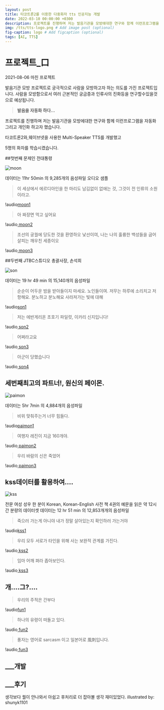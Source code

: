 ```yaml
---
layout: post
title: 타코트론2를 이용한 다중화자 tts 인공지능 개발
date: 2022-03-10 00:00:00 +0300
description: 프로젝트를 진행하며 저는 발음기관을 모방에대한 연구와 함께 이런프로그램을 자동화 그리고 개인화 하고자 했습니다. # Add post description (optional)
img: /tts/tts-logo.png # Add image post (optional)
fig-caption: logo # Add figcaption (optional)
tags: [AI, TTS]
---
```


# **프로젝트_口**
2021-08-06 마친 프로젝트

발음기관 모방 프로젝트로 궁극적으로 사람을 모방하고자 하는 의도를 가진 프로젝트입니다.
사람을 모방함으로서 여러 근본적인 궁금증과 인류사의 진화등을 연구할수있을것으로 예상됩니다.

> **발음을 자동화 하다...**

프로젝트를 진행하며 저는 발음기관을 모방에대한 연구와 함께 이런프로그램을
자동화 그리고 개인화 하고자 했습니다.

타코트론2와,웨이브넷을 사용한 Multi-Speaker TTS를 개발했고

5명의 화자를 학습시켰습니다. 



##첫번째 문제인 전대통령

![moon]({{site.baseurl}}/assets/img/tts/tts-mooon2.png)

데이터는 11hr 50min 의 9,285개의 음성파일
오디오 샘플      

>
>이 세상에서 에르디아인을 한 마리도 남김없이 없애는 것,
그것이 전 인류의 소원이라고.

!audio[moon1]({{site.baseurl}}/assets/audio/tts/moon1.wav)

>
>아 짜장면 먹고 싶어요

!audio[ moon2 ]({{site.baseurl}}/assets/audio/tts/moon2.wav)

>
>조선의 궁궐에 당도한 것을 환영하오 낯선이여,
나는 나의 훌륭한 백성들을 굽어살피는 깨우친 세종이오


!audio[ moon3 ]({{site.baseurl}}/assets/audio/tts/moon3.wav)



##두번째 JTBC스튜디오 총괄사장,
손석희

![son]({{site.baseurl}}/assets/img/tts/tts-son.png)

데이터는 19 hr 49 min 의 15,140개의 음성파일     

>
>순순이 어두운 밤을 받아들이지 마세요. 노인들이여. 저무는 하루에 소리치고 저항해요.
>분노하고 분노해요 사라져가는 빛에 대해

!audio[son1]({{site.baseurl}}/assets/audio/tts/son1.wav)

>
>저는 에반게리온 초호기 파일럿, 이카리 신지입니다!

!audio[ son2 ]({{site.baseurl}}/assets/audio/tts/son2.wav)

>
>어쩌라고요


!audio[ son3 ]({{site.baseurl}}/assets/audio/tts/son3.wav)

>
>아군이 당했습니다


!audio[ son4 ]({{site.baseurl}}/assets/audio/tts/son4.wav)


## 세번째최고의 파트너!, 원신의 페이몬.

![paimon]({{site.baseurl}}/assets/img/tts/tts-paimon.png)

데이터는 5hr 7min 의 4,884개의 음성파일

>
>비위 맞춰주는거 너무 힘들다.

!audio[paimon1]({{site.baseurl}}/assets/audio/tts/paimon1.wav)

>
>여행자 레진이 지금 160개야.

!audio[ paimon2 ]({{site.baseurl}}/assets/audio/tts/paimon2.wav)

>
>우리 바람의 신은 죽었어


!audio[ paimon3 ]({{site.baseurl}}/assets/audio/tts/paimon3.wav)


## kss데이터를 활용하여....

![kss]({{site.baseurl}}/assets/img/tts/tts-kss2.png)

전문 여성 성우 한 분이 Korean, Korean-English 사전 책 4권의 예문을 읽은 약 12시간 분량의 데이터셋
데이터는 12 hr 51 min 의 12,853개개의 음성파일  

>
>죽으러 가는게 아니야 내가 정말 살아있는지 확인하러 가는거야

!audio[kss1]({{site.baseurl}}/assets/audio/tts/kss1.wav)

>
>우리 모두 서로가 타인을 위해 사는 보완적 관계를 가진다.

!audio[ kss2 ]({{site.baseurl}}/assets/audio/tts/kss2.wav)

>
>임마 어깨 펴라 좁아보인다.


!audio[ kss3 ]({{site.baseurl}}/assets/audio/tts/kss3.wav)



## 개....그?....


>
>우리의 주적은 간부다

!audio[fun1]({{site.baseurl}}/assets/audio/tts/fun1.wav)

>
>하나의 유령이 떠돌고 있다.

!audio[ fun2 ]({{site.baseurl}}/assets/audio/tts/fun2.wav)

>
>풍자는 영어로 sarcasm 이고 일본어로 風刺입니다.


!audio[ fun3 ]({{site.baseurl}}/assets/audio/tts/fun3.wav)




## ___개발
## ___후기
생각보다 퀄이 안나와서 아쉽고 후처리로 더 잡아볼 생각
재미있었다.
illustrated by: shunyk1101